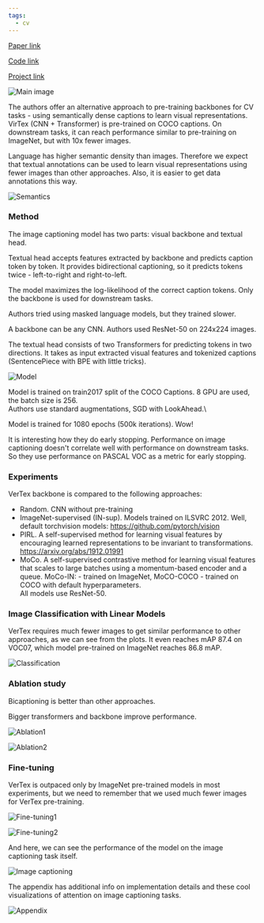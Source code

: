 ```yaml
---
tags:
  - cv
---
```

[Paper link](https://arxiv.org/abs/2006.06666)  
  
[Code link](https://github.com/kdexd/virtex)  
  
[Project link](https://kdexd.github.io/virtex/)  
  
![Main image](https://andlukyane.com/images/paper_reviews/virtex/image.png)  
  
The authors offer an alternative approach to pre-training backbones for CV tasks - using semantically dense captions to learn visual representations. VirTex (CNN + Transformer) is pre-trained on COCO captions. On downstream tasks, it can reach performance similar to pre-training on ImageNet, but with 10x fewer images.
  
Language has higher semantic density than images. Therefore we expect that textual annotations can be used to learn visual representations using fewer images than other approaches. Also, it is easier to get data annotations this way.  
  
![Semantics](https://andlukyane.com/images/paper_reviews/virtex/image_1.png)  
  
### Method  
  
The image captioning model has two parts: visual backbone and textual head.  
  
Textual head accepts features extracted by backbone and predicts caption token by token. It provides bidirectional captioning, so it predicts tokens twice - left-to-right and right-to-left.  
  
The model maximizes the log-likelihood of the correct caption tokens. Only the backbone is used for downstream tasks.  
  
Authors tried using masked language models, but they trained slower.  
  
A backbone can be any CNN. Authors used ResNet-50 on 224x224 images.  
  
The textual head consists of two Transformers for predicting tokens in two directions. It takes as input extracted visual features and tokenized captions (SentencePiece with BPE with little tricks).  
  
![Model](https://andlukyane.com/images/paper_reviews/virtex/image_2.png)  
  
Model is trained on train2017 split of the COCO Captions. 8 GPU are used, the batch size is 256.  
Authors use standard augmentations, SGD with LookAhead.\  
  
Model is trained for 1080 epochs (500k iterations). Wow!  
  
It is interesting how they do early stopping. Performance on image captioning doesn't correlate well with performance on downstream tasks. So they use performance on PASCAL VOC as a metric for early stopping.  
  
### Experiments  
  
VerTex backbone is compared to the following approaches:  
* Random. CNN without pre-training  
* ImageNet-supervised (IN-sup). Models trained on ILSVRC 2012. Well, default torchvision models: https://github.com/pytorch/vision  
* PIRL. A self-supervised method for learning visual features by encouraging learned representations to be invariant to transformations. https://arxiv.org/abs/1912.01991  
* MoCo. A self-supervised contrastive method for learning visual features that scales to large batches using a momentum-based encoder and a queue. MoCo-IN: - trained on ImageNet, MoCO-COCO - trained on COCO with default hyperparameters.  
All models use ResNet-50.  
  
### Image Classification with Linear Models  
  
VerTex requires much fewer images to get similar performance to other approaches, as we can see from the plots. It even reaches mAP 87.4 on VOC07, which model pre-trained on ImageNet reaches 86.8 mAP.  
  
![Classification](https://andlukyane.com/images/paper_reviews/virtex/image_3.png)  
  
### Ablation study  
  
Bicaptioning is better than other approaches.  
  
Bigger transformers and backbone improve performance.  
  
![Ablation1](https://andlukyane.com/images/paper_reviews/virtex/image_4.png)  
  
![Ablation2](https://andlukyane.com/images/paper_reviews/virtex/image_5.png)  
  
### Fine-tuning  
  
VerTex is outpaced only by ImageNet pre-trained models in most experiments, but we need to remember that we used much fewer images for VerTex pre-training.  
  
![Fine-tuning1](https://andlukyane.com/images/paper_reviews/virtex/image_6.png)  
  
![Fine-tuning2](https://andlukyane.com/images/paper_reviews/virtex/image_7.png)  
  
And here, we can see the performance of the model on the image captioning task itself.  
  
![Image captioning](https://andlukyane.com/images/paper_reviews/virtex/image_8.png)  
  
The appendix has additional info on implementation details and these cool visualizations of attention on image captioning tasks.  
  
![Appendix](https://andlukyane.com/images/paper_reviews/virtex/image_9.png)  
